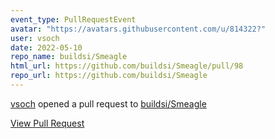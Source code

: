 ```yaml
---
event_type: PullRequestEvent
avatar: "https://avatars.githubusercontent.com/u/814322?"
user: vsoch
date: 2022-05-10
repo_name: buildsi/Smeagle
html_url: https://github.com/buildsi/Smeagle/pull/98
repo_url: https://github.com/buildsi/Smeagle
---
```


<a href='https://github.com/vsoch' target='_blank'>vsoch</a> opened a pull request to <a href='https://github.com/buildsi/Smeagle' target='_blank'>buildsi/Smeagle</a>

<a href='https://github.com/buildsi/Smeagle/pull/98' target='_blank'>View Pull Request</a>